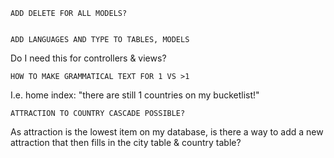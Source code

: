     ADD DELETE FOR ALL MODELS?


    ADD LANGUAGES AND TYPE TO TABLES, MODELS

Do I need this for controllers & views?

    HOW TO MAKE GRAMMATICAL TEXT FOR 1 VS >1

I.e. home index: "there are still 1 countries on my bucketlist!"

    ATTRACTION TO COUNTRY CASCADE POSSIBLE?

As attraction is the lowest item on my database, is there a way to add a new attraction that then fills in the city table & country table?
